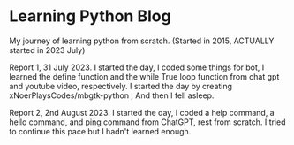 # Learning Python Blog
My journey of learning python from scratch. (Started in 2015, ACTUALLY started in 2023 July)

Report 1, 31 July 2023.
I started the day, I coded some things for bot, I learned the define function and the while True loop function from chat gpt and youtube video, respectively.
I started the day by creating xNoerPlaysCodes/mbgtk-python , And then I fell asleep.

Report 2, 2nd August 2023.
I started the day, I coded a help command, a hello command, and ping command from ChatGPT, rest from scratch.
I tried to continue this pace but I hadn't learned enough.
